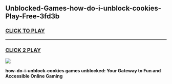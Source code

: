 
## Unblocked-Games-how-do-i-unblock-cookies-Play-Free-3fd3b
<h3>
<a href="https://premium76.site?title=how-do-i-unblock-cookies&ref=12A">CLICK TO PLAY</a></h3>
<hr>

<h3>
<a href="https://premium76.site?title=how-do-i-unblock-cookies&ref=12A">CLICK 2 PLAY</a>
  
</h3>

<a href="https://premium76.site?title=how-do-i-unblock-cookies&ref=12A"><img src="https://clearcache.store/games.png"></a>


**how-do-i-unblock-cookies games unblocked: Your Gateway to Fun and Accessible Online Gaming**
